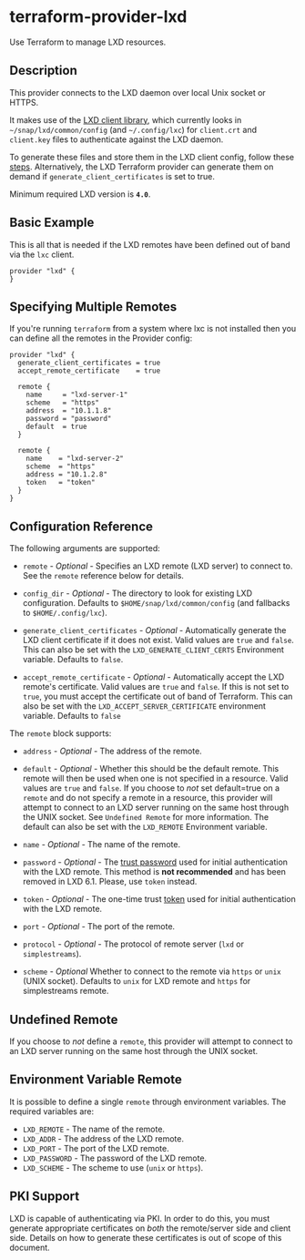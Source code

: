 # terraform-provider-lxd

Use Terraform to manage LXD resources.

## Description

This provider connects to the LXD daemon over local Unix socket or HTTPS.

It makes use of the [LXD client library](https://github.com/canonical/lxd), which
currently looks in `~/snap/lxd/common/config` (and `~/.config/lxc`) for `client.crt`
and `client.key` files to authenticate against the LXD daemon.

To generate these files and store them in the LXD client config, follow these
[steps](https://documentation.ubuntu.com/lxd/en/latest/howto/server_expose/#server-authenticate).
Alternatively, the LXD Terraform provider can generate them on demand if
`generate_client_certificates` is set to true.

Minimum required LXD version is **`4.0`**.

## Basic Example

This is all that is needed if the LXD remotes have been defined out of band via
the `lxc` client.

```hcl
provider "lxd" {
}
```

## Specifying Multiple Remotes

If you're running `terraform` from a system where lxc is not installed then you
can define all the remotes in the Provider config:

```hcl
provider "lxd" {
  generate_client_certificates = true
  accept_remote_certificate    = true

  remote {
    name     = "lxd-server-1"
    scheme   = "https"
    address  = "10.1.1.8"
    password = "password"
    default  = true
  }

  remote {
    name    = "lxd-server-2"
    scheme  = "https"
    address = "10.1.2.8"
    token   = "token"
  }
}
```

## Configuration Reference

The following arguments are supported:

* `remote` - *Optional* - Specifies an LXD remote (LXD server) to connect
	to. See the `remote` reference below for details.

* `config_dir` - *Optional* - The directory to look for existing LXD
	configuration. Defaults to `$HOME/snap/lxd/common/config` (and fallbacks to `$HOME/.config/lxc`).

* `generate_client_certificates` - *Optional* - Automatically generate the LXD
	client certificate if it does not exist. Valid values are `true` and `false`.
	This can also be set with the `LXD_GENERATE_CLIENT_CERTS` Environment
	variable. Defaults to `false`.

* `accept_remote_certificate` - *Optional* - Automatically accept the LXD
	remote's certificate. Valid values are `true` and `false`. If this is not set
	to `true`, you must accept the certificate out of band of Terraform. This can
	also be set with the `LXD_ACCEPT_SERVER_CERTIFICATE` environment variable.
  Defaults to `false`

The `remote` block supports:

* `address` - *Optional* - The address of the remote.

* `default` - *Optional* - Whether this should be the default remote.
	This remote will then be used when one is not specified in a resource.
	Valid values are `true` and `false`.
	If you choose to _not_ set default=true on a `remote` and do not specify
	a remote in a resource, this provider will attempt to connect to an LXD
	server running on the same host through the UNIX socket. See `Undefined Remote`
	for more information.
	The default can also be set with the `LXD_REMOTE` Environment variable.

* `name` - *Optional* - The name of the remote.

* `password` - *Optional* - The [trust password](https://documentation.ubuntu.com/lxd/en/latest/authentication/#adding-client-certificates-using-a-trust-password)
  used for initial authentication with the LXD remote. This method is **not recommended** and has
  been removed in LXD 6.1. Please, use `token` instead.

* `token` - *Optional* - The one-time trust [token](https://documentation.ubuntu.com/lxd/en/latest/authentication/#adding-client-certificates-using-tokens)
  used for initial authentication with the LXD remote.

* `port` - *Optional* - The port of the remote.

* `protocol` - *Optional* - The protocol of remote server (`lxd` or `simplestreams`).

* `scheme` - *Optional* Whether to connect to the remote via `https` or
	`unix` (UNIX socket). Defaults to `unix` for LXD remote and `https` for simplestreams remote.

## Undefined Remote

If you choose to _not_ define a `remote`, this provider will attempt
to connect to an LXD server running on the same host through the UNIX
socket.

## Environment Variable Remote

It is possible to define a single `remote` through environment variables.
The required variables are:

* `LXD_REMOTE` - The name of the remote.
* `LXD_ADDR` - The address of the LXD remote.
* `LXD_PORT` - The port of the LXD remote.
* `LXD_PASSWORD` - The password of the LXD remote.
* `LXD_SCHEME` - The scheme to use (`unix` or `https`).

## PKI Support

LXD is capable of authenticating via PKI. In order to do this, you must
generate appropriate certificates on _both_ the remote/server side and client
side. Details on how to generate these certificates is out of scope of this
document.
